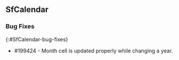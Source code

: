 ## SfCalendar


### Bug Fixes
{:#SfCalendar-bug-fixes}

* \#199424 - Month cell is updated properly while changing a year.

